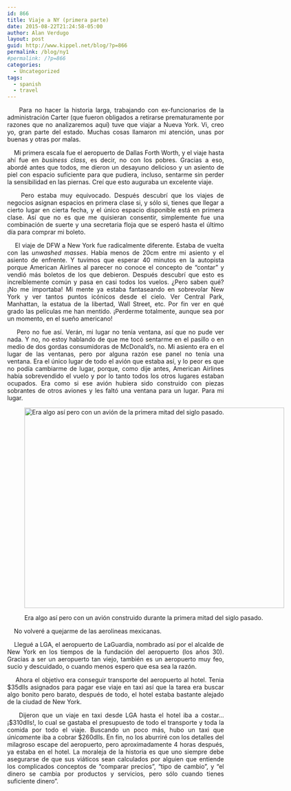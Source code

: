 ```yaml
---
id: 866
title: Viaje a NY (primera parte)
date: 2015-08-22T21:24:58-05:00
author: Alan Verdugo
layout: post
guid: http://www.kippel.net/blog/?p=866
permalink: /blog/ny1
#permalink: /?p=866
categories:
  - Uncategorized
tags:
  - spanish
  - travel
---
```

<p style="text-align: justify;">
      Para no hacer la historia larga, trabajando con ex-funcionarios de la administración Carter (que fueron obligados a retirarse prematuramente por razones que no analizaremos aquí) tuve que viajar a Nueva York. Vi, creo yo, gran parte del estado. Muchas cosas llamaron mi atención, unas por buenas y otras por malas.
</p>

<p style="text-align: justify;">
      Mi primera escala fue el aeropuerto de Dallas Forth Worth, y el viaje hasta ahí fue en <em>business class</em>, es decir, no con los pobres. Gracias a eso, abordé antes que todos, me dieron un desayuno delicioso y un asiento de piel con espacio suficiente para que pudiera, incluso, sentarme sin perder la sensibilidad en las piernas. Creí que esto auguraba un excelente viaje.
</p>

<p style="text-align: justify;">
      Pero estaba muy equivocado. Después descubrí que los viajes de negocios asignan espacios en primera clase si, y sólo si, tienes que llegar a cierto lugar en cierta fecha, y el único espacio disponible está en primera clase. Así que no es que me quisieran consentir, simplemente fue una combinación de suerte y una secretaria floja que se esperó hasta el último día para comprar mi boleto.
</p>

<p style="text-align: justify;">
      El viaje de DFW a New York fue radicalmente diferente. Estaba de vuelta con las <em>unwashed masses</em>. Había menos de 20cm entre mi asiento y el asiento de enfrente. Y tuvimos que esperar 40 minutos en la autopista porque American Airlines al parecer no conoce el concepto de &#8220;contar&#8221; y vendió más boletos de los que debieron. Después descubrí que esto es increíblemente común y pasa en casi todos los vuelos. ¿Pero saben qué? ¡No me importaba! Mi mente ya estaba fantaseando en sobrevolar New York y ver tantos puntos icónicos desde el cielo. Ver Central Park, Manhattan, la estatua de la libertad, Wall Street, etc. Por fin ver en qué grado las películas me han mentido. ¡Perderme totalmente, aunque sea por un momento, en el sueño americano!
</p>

<p style="text-align: justify;">
      Pero no fue así. Verán, mi lugar no tenía ventana, así que no pude ver nada. Y no, no estoy hablando de que me tocó sentarme en el pasillo o en medio de dos gordas consumidoras de McDonald&#8217;s, no. Mi asiento era en el lugar de las ventanas, pero por alguna razón ese panel no tenía una ventana. Era el único lugar de todo el avión que estaba así, y lo peor es que no podía cambiarme de lugar, porque, como dije antes, American Airlines había sobrevendido el vuelo y por lo tanto todos los otros lugares estaban ocupados. Era como si ese avión hubiera sido construido con piezas sobrantes de otros aviones y les faltó una ventana para un lugar. Para mi lugar.
</p><figure id="attachment_867" aria-describedby="caption-attachment-867" style="width: 604px" class="wp-caption aligncenter">

<img class="size-full wp-image-867" src="https://github.com/alanverdugo/alanverdugo.github.io/tree/master/wp-content/uploads/2015/08/windowless.jpg" alt="Era algo así pero con un avión de la primera mitad del siglo pasado." width="604" height="465" /> <figcaption id="caption-attachment-867" class="wp-caption-text">Era algo así pero con un avión construido durante la primera mitad del siglo pasado.</figcaption></figure> 

<p style="text-align: justify;">
      No volveré a quejarme de las aerolineas mexicanas.
</p>

<p style="text-align: justify;">
      Llegué a LGA, el aeropuerto de LaGuardia, nombrado así por el alcalde de New York en los tiempos de la fundación del aeropuerto (los años 30). Gracias a ser un aeropuerto tan viejo, también es un aeropuerto muy feo, sucio y descuidado, o cuando menos espero que esa sea la razón.
</p>

<p style="text-align: justify;">
      Ahora el objetivo era conseguir transporte del aeropuerto al hotel. Tenia $35dlls asignados para pagar ese viaje en taxi así que la tarea era buscar algo bonito pero barato, después de todo, el hotel estaba bastante alejado de la ciudad de New York.
</p>

<p style="text-align: justify;">
      Dijeron que un viaje en taxi desde LGA hasta el hotel iba a costar&#8230; ¡$310dlls!, lo cual se gastaba el presupuesto de todo el transporte y toda la comida por todo el viaje. Buscando un poco más, hubo un taxi que <em>únicame</em>nte iba a cobrar $260dlls. En fin, no los aburriré con los detalles del milagroso escape del aeropuerto, pero aproximadamente 4 horas después, ya estaba en el hotel. La moraleja de la historia es que uno siempre debe asegurarse de que sus viáticos sean calculados por alguien que entiende los complicados conceptos de &#8220;comparar precios&#8221;, &#8220;tipo de cambio&#8221;, y &#8220;el dinero se cambia por productos y servicios, pero sólo cuando tienes suficiente dinero&#8221;.
</p>